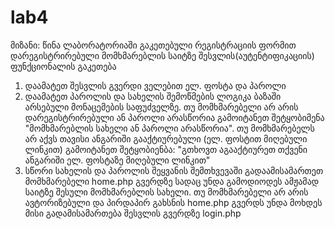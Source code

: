 # lab4

მიზანი: წინა ლაბორატორიაში გაკეთებული რეგისტრაციის ფორმით დარეგისტრირებული მომხმარებლის საიტზე შესვლის(აუტენტიფიკაციის) ფუნქციონალის გაკეთება

1. დაამატეთ შესვლის გვერდი ველებით ელ. ფოსტა და პაროლი
2. დაამატეთ პაროლის და სახელის შემოწმების ლოგიკა ბაზაში არსებული მონაცემების საფუძველზე. თუ მომხმარებელი არ არის დარეგისტრირებული ან პაროლი არასწორია გამოიტანეთ შეტყობიმენა "მომხმარებლის სახელი ან პაროლი არასწორია". თუ მომხმარებელს არ აქვს თავისი ანგარიში გააქტიურებული (ელ. ფოსტით მიღებული ლინკით) გამოიტანეთ შეტყობიენბა: "გთხოვთ აგააქტიურეთ თქვენი ანგარიში ელ. ფოსტაზე მიღებული ლინკით"
3. სწორი სახელის და პაროლის შეყვანის შემთხვევაში გადაამისამართეთ მომხმარებელი home.php გვერდზე სადაც უნდა გამოდიოდეს ამჟამად საიტზე შესული მომხმარებლის სახელი. თუ მომხმარებელი არ არის ავტორიზებული და პირდაპირ გახსნის home.php  გვერდს უნდა მოხდეს მისი გადამისამართება შესვლის გვერდზე login.php
